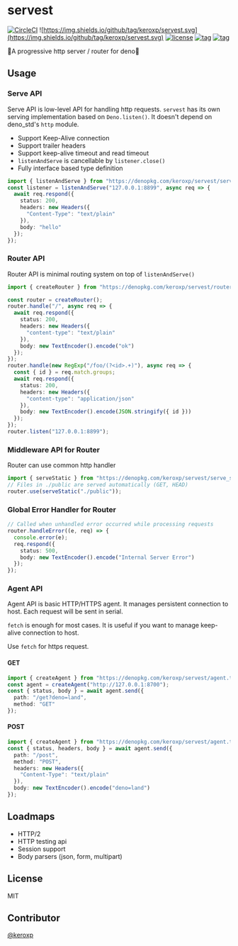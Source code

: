 # servest

[![CircleCI](https://circleci.com/gh/keroxp/servest.svg?style=svg)](https://circleci.com/gh/keroxp/servest)
![https://img.shields.io/github/tag/keroxp/servest.svg](https://img.shields.io/github/tag/keroxp/servest.svg)
[![license](https://img.shields.io/github/license/keroxp/servest.svg)](https://github.com/keroxp/servest)
[![tag](https://img.shields.io/badge/deno__std-v0.19.0-green.svg)](https://github.com/denoland/deno_std)
[![tag](https://img.shields.io/badge/deno-v0.19.0-green.svg)](https://github.com/denoland/deno)

🌾A progressive http server / router for deno🌾

## Usage

### Serve API

Serve API is low-level API for handling http requests. `servest` has its own serving implementation based on `Deno.listen()`. It doesn't depend on deno_std's `http` module.

- Support Keep-Alive connection
- Support trailer headers
- Support keep-alive timeout and read timeout
- `listenAndServe` is cancellable by `listener.close()`
- Fully interface based type definition

```ts
import { listenAndServe } from "https://denopkg.com/keroxp/servest/server.ts";
const listener = listenAndServe("127.0.0.1:8899", async req => {
  await req.respond({
    status: 200,
    headers: new Headers({
      "Content-Type": "text/plain"
    }),
    body: "hello"
  });
});
```

### Router API

Router API is minimal routing system on top of `listenAndServe()`

```ts
import { createRouter } from "https://denopkg.com/keroxp/servest/router.ts";

const router = createRouter();
router.handle("/", async req => {
  await req.respond({
    status: 200,
    headers: new Headers({
      "content-type": "text/plain"
    }),
    body: new TextEncoder().encode("ok")
  });
});
router.handle(new RegExp("/foo/(?<id>.+)"), async req => {
  const { id } = req.match.groups;
  await req.respond({
    status: 200,
    headers: new Headers({
      "content-type": "application/json"
    }),
    body: new TextEncoder().encode(JSON.stringify({ id }))
  });
});
router.listen("127.0.0.1:8899");
```

### Middleware API for Router

Router can use common http handler

```ts
import { serveStatic } from "https://denopkg.com/keroxp/servest/serve_static.ts";
// Files in ./public are served automatically (GET, HEAD)
router.use(serveStatic("./public"));
```

### Global Error Handler for Router

```ts
// Called when unhandled error occurred while processing requests
router.handleError((e, req) => {
  console.error(e);
  req.respond({
    status: 500,
    body: new TextEncoder().encode("Internal Server Error")
  });
});
```

### Agent API

Agent API is basic HTTP/HTTPS agent. It manages persistent connection to host. Each request will be sent in serial.

`fetch` is enough for most cases. It is useful if you want to manage keep-alive connection to host.

Use `fetch` for https request.

#### GET

```ts
import { createAgent } from "https://denopkg.com/keroxp/servest/agent.ts";
const agent = createAgent("http://127.0.0.1:8700");
const { status, body } = await agent.send({
  path: "/get?deno=land",
  method: "GET"
});
```

#### POST

```ts
import { createAgent } from "https://denopkg.com/keroxp/servest/agent.ts";
const { status, headers, body } = await agent.send({
  path: "/post",
  method: "POST",
  headers: new Headers({
    "Content-Type": "text/plain"
  }),
  body: new TextEncoder().encode("deno=land")
});
```

## Loadmaps

- HTTP/2
- HTTP testing api
- Session support
- Body parsers (json, form, multipart)

## License

MIT

## Contributor

[@keroxp](https://github.com/keroxp)
